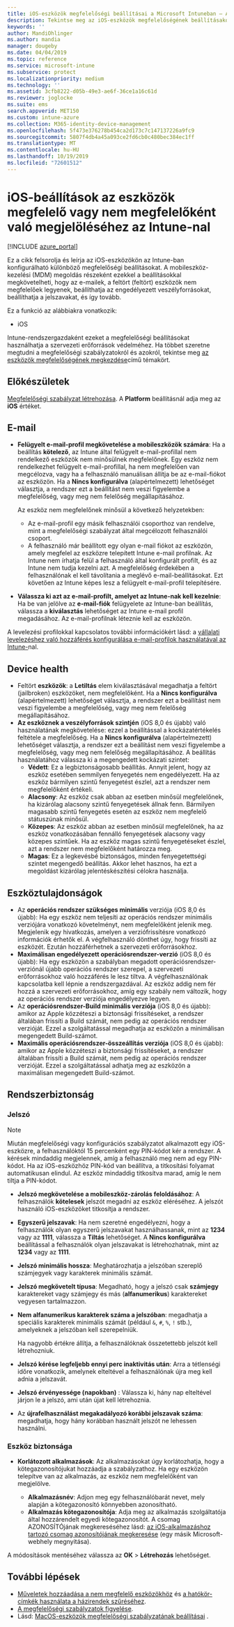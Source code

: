```yaml
---
title: iOS-eszközök megfelelőségi beállításai a Microsoft Intuneban – Azure | Microsoft Docs
description: Tekintse meg az iOS-eszközök megfelelőségének beállításakor használható összes beállítást Microsoft Intuneban. E-mail-cím, a feltört eszközök bejelölése, az engedélyezett minimális és maximális operációs rendszer beállítása, a jelszó korlátozásának beállítása, beleértve a jelszó hosszát és az eszköz inaktivitását, az alkalmazások korlátozását stb.
keywords: ''
author: MandiOhlinger
ms.author: mandia
manager: dougeby
ms.date: 04/04/2019
ms.topic: reference
ms.service: microsoft-intune
ms.subservice: protect
ms.localizationpriority: medium
ms.technology: ''
ms.assetid: 3cfb8222-d05b-49e3-ae6f-36ce1a16c61d
ms.reviewer: joglocke
ms.suite: ems
search.appverid: MET150
ms.custom: intune-azure
ms.collection: M365-identity-device-management
ms.openlocfilehash: 5f473e376278b454ca2d173c7c147137226a9fc9
ms.sourcegitcommit: 5807f4db4a45a093ce2fd6cb0c480bec384ec1ff
ms.translationtype: MT
ms.contentlocale: hu-HU
ms.lasthandoff: 10/19/2019
ms.locfileid: "72601512"
---
```

# <a name="ios-settings-to-mark-devices-as-compliant-or-not-compliant-using-intune"></a>iOS-beállítások az eszközök megfelelő vagy nem megfelelőként való megjelöléséhez az Intune-nal

[!INCLUDE [azure_portal](../includes/azure_portal.md)]

Ez a cikk felsorolja és leírja az iOS-eszközökön az Intune-ban konfigurálható különböző megfelelőségi beállításokat. A mobileszköz-kezelési (MDM) megoldás részeként ezekkel a beállításokkal megkövetelheti, hogy az e-mailek, a feltört (feltört) eszközök nem megfelelőek legyenek, beállíthatja az engedélyezett veszélyforrásokat, beállíthatja a jelszavakat, és így tovább.

Ez a funkció az alábbiakra vonatkozik:

- iOS

Intune-rendszergazdaként ezeket a megfelelőségi beállításokat használhatja a szervezeti erőforrások védelméhez. Ha többet szeretne megtudni a megfelelőségi szabályzatokról és azokról, tekintse meg [az eszközök megfelelőségének megkezdése](device-compliance-get-started.md)című témakört.

## <a name="before-you-begin"></a>Előkészületek

[Megfelelőségi szabályzat létrehozása](create-compliance-policy.md#create-the-policy). A **Platform** beállításnál adja meg az **iOS** értéket.

## <a name="email"></a>E-mail

- **Felügyelt e-mail-profil megkövetelése a mobileszközök számára**: Ha a beállítás **kötelező**, az Intune által felügyelt e-mail-profillal nem rendelkező eszközök nem minősülnek megfelelőnek. Egy eszköz nem rendelkezhet felügyelt e-mail-profillal, ha nem megfelelően van megcélozva, vagy ha a felhasználó manuálisan állítja be az e-mail-fiókot az eszközön. Ha a **Nincs konfigurálva** (alapértelmezett) lehetőséget választja, a rendszer ezt a beállítást nem veszi figyelembe a megfelelőség, vagy meg nem felelőség megállapításához.

  Az eszköz nem megfelelőnek minősül a következő helyzetekben:

  - Az e-mail-profil egy másik felhasználói csoporthoz van rendelve, mint a megfelelőségi szabályzat által megcélozott felhasználói csoport.
  - A felhasználó már beállított egy olyan e-mail fiókot az eszközön, amely megfelel az eszközre telepített Intune e-mail profilnak. Az Intune nem írhatja felül a felhasználó által konfigurált profilt, és az Intune nem tudja kezelni azt. A megfelelőség érdekében a felhasználónak el kell távolítania a meglévő e-mail-beállításokat. Ezt követően az Intune képes lesz a felügyelt e-mail-profil telepítésére.

- **Válassza ki azt az e-mail-profilt, amelyet az Intune-nak kell kezelnie**: Ha be van jelölve az **e-mail-fiók** felügyelete az Intune-ban beállítás, válassza a **kiválasztás** lehetőséget az Intune e-mail profil megadásához. Az e-mail-profilnak léteznie kell az eszközön.

A levelezési profilokkal kapcsolatos további információkért lásd: a [vállalati levelezéshez való hozzáférés konfigurálása e-mail-profilok használatával az Intune-](../configuration/email-settings-configure.md)nal.

## <a name="device-health"></a>Device health

- Feltört **eszközök**: a **Letiltás** elem kiválasztásával megadhatja a feltört (jailbroken) eszközöket, nem megfelelőként. Ha a **Nincs konfigurálva** (alapértelmezett) lehetőséget választja, a rendszer ezt a beállítást nem veszi figyelembe a megfelelőség, vagy meg nem felelőség megállapításához.
- **Az eszköznek a veszélyforrások szintjén** (iOS 8,0 és újabb) való használatának megkövetelése: ezzel a beállítással a kockázatértékelés feltétele a megfelelőség. Ha a **Nincs konfigurálva** (alapértelmezett) lehetőséget választja, a rendszer ezt a beállítást nem veszi figyelembe a megfelelőség, vagy meg nem felelőség megállapításához. A beállítás használatához válassza ki a megengedett kockázati szintet:
  - **Védett**: Ez a legbiztonságosabb beállítás. Annyit jelent, hogy az eszköz esetében semmilyen fenyegetés nem engedélyezett. Ha az eszköz bármilyen szintű fenyegetést észlel, azt a rendszer nem megfelelőként értékeli.
  - **Alacsony**: Az eszköz csak abban az esetben minősül megfelelőnek, ha kizárólag alacsony szintű fenyegetések állnak fenn. Bármilyen magasabb szintű fenyegetés esetén az eszköz nem megfelelő státuszúnak minősül.
  - **Közepes**: Az eszköz abban az esetben minősül megfelelőnek, ha az eszköz vonatkozásában fennálló fenyegetések alacsony vagy közepes szintűek. Ha az eszköz magas szintű fenyegetéseket észlel, azt a rendszer nem megfelelőként határozza meg.
  - **Magas**: Ez a legkevésbé biztonságos, minden fenyegetettségi szintet megengedő beállítás. Akkor lehet hasznos, ha ezt a megoldást kizárólag jelentéskészítési célokra használja.

## <a name="device-properties"></a>Eszköztulajdonságok

- Az **operációs rendszer szükséges minimális** verziója (iOS 8,0 és újabb): Ha egy eszköz nem teljesíti az operációs rendszer minimális verziójára vonatkozó követelményt, nem megfelelőként jelenik meg. Megjelenik egy hivatkozás, amelyen a verziófrissítésre vonatkozó információk érhetők el. A végfelhasználó dönthet úgy, hogy frissíti az eszközét. Ezután hozzáférhetnek a szervezeti erőforrásokhoz.
- **Maximálisan engedélyezett operációsrendszer-verzió** (iOS 8,0 és újabb): Ha egy eszközön a szabályban megadott operációsrendszer-verziónál újabb operációs rendszer szerepel, a szervezeti erőforrásokhoz való hozzáférés le lesz tiltva. A végfelhasználónak kapcsolatba kell lépnie a rendszergazdával. Az eszköz addig nem fér hozzá a szervezeti erőforrásokhoz, amíg egy szabály nem változik, hogy az operációs rendszer verziója engedélyezve legyen.
- Az **operációsrendszer-Build minimális verziója** (iOS 8,0 és újabb): amikor az Apple közzéteszi a biztonsági frissítéseket, a rendszer általában frissíti a Build számát, nem pedig az operációs rendszer verzióját. Ezzel a szolgáltatással megadhatja az eszközön a minimálisan megengedett Build-számot.
- **Maximális operációsrendszer-összeállítás verziója** (iOS 8,0 és újabb): amikor az Apple közzéteszi a biztonsági frissítéseket, a rendszer általában frissíti a Build számát, nem pedig az operációs rendszer verzióját. Ezzel a szolgáltatással adhatja meg az eszközön a maximálisan megengedett Build-számot.

## <a name="system-security"></a>Rendszerbiztonság

### <a name="password"></a>Jelszó

> [!NOTE]
> Miután megfelelőségi vagy konfigurációs szabályzatot alkalmazott egy iOS-eszközre, a felhasználóktól 15 percenként egy PIN-kódot kér a rendszer. A kérések mindaddig megjelennek, amíg a felhasználó meg nem ad egy PIN-kódot. Ha az iOS-eszközhöz PIN-kód van beállítva, a titkosítási folyamat automatikusan elindul. Az eszköz mindaddig titkosítva marad, amíg le nem tiltja a PIN-kódot.

- **Jelszó megkövetelése a mobileszköz-zárolás feloldásához**: A felhasználók **kötelesek** jelszót megadni az eszköz eléréséhez. A jelszót használó iOS-eszközöket titkosítja a rendszer.
- **Egyszerű jelszavak**: Ha nem szeretné engedélyezni, hogy a felhasználók olyan egyszerű jelszavakat használhassanak, mint az **1234** vagy az **1111**, válassza a **Tiltás** lehetőséget. A **Nincs konfigurálva** beállítással a felhasználók olyan jelszavakat is létrehozhatnak, mint az **1234** vagy az **1111**.
- **Jelszó minimális hossza**: Meghatározhatja a jelszóban szereplő számjegyek vagy karakterek minimális számát.
- **Jelszó megkövetelt típusa**: Megadható, hogy a jelszó csak **számjegy** karaktereket vagy számjegy és más (**alfanumerikus**) karaktereket vegyesen tartalmazzon.
- **Nem alfanumerikus karakterek száma a jelszóban**: megadhatja a speciális karakterek minimális számát (például `&`, `#`, `%`, `!` stb.), amelyeknek a jelszóban kell szerepelniük.

    Ha nagyobb értékre állítja, a felhasználóknak összetettebb jelszót kell létrehozniuk.

- **Jelszó kérése legfeljebb ennyi perc inaktivitás után**: Arra a tétlenségi időre vonatkozik, amelynek elteltével a felhasználónak újra meg kell adnia a jelszavát.
- **Jelszó érvényessége (napokban)** : Válassza ki, hány nap elteltével járjon le a jelszó, ami után újat kell létrehoznia.
- Az **újrafelhasználást megakadályozó korábbi jelszavak száma**: megadhatja, hogy hány korábban használt jelszót ne lehessen használni.

### <a name="device-security"></a>Eszköz biztonsága

- **Korlátozott alkalmazások**: Az alkalmazásokat úgy korlátozhatja, hogy a kötegazonosítójukat hozzáadja a szabályzathoz. Ha egy eszközön telepítve van az alkalmazás, az eszköz nem megfelelőként van megjelölve.

  - **Alkalmazásnév**: Adjon meg egy felhasználóbarát nevet, mely alapján a kötegazonosító könnyebben azonosítható.
  - **Alkalmazás kötegazonosítója**: Adja meg az alkalmazás szolgáltatója által hozzárendelt egyedi kötegazonosítót. A csomag AZONOSÍTÓjának megkereséséhez lásd: [az iOS-alkalmazáshoz tartozó csomag azonosítójának megkeresése](https://support.microsoft.com/help/4294074/how-to-find-the-bundle-id-for-an-ios-app) (egy másik Microsoft-webhely megnyitása).  

A módosítások mentéséhez válassza az **OK** > **Létrehozás** lehetőséget.

## <a name="next-steps"></a>További lépések

- [Műveletek hozzáadása a nem megfelelő eszközökhöz](actions-for-noncompliance.md) és [a hatókör-címkék használata a házirendek szűréséhez](../fundamentals/scope-tags.md).
- [A megfelelőségi szabályzatok figyelése](compliance-policy-monitor.md).
- Lásd: [MacOS-eszközök megfelelőségi szabályzatának beállításai](compliance-policy-create-mac-os.md) .
